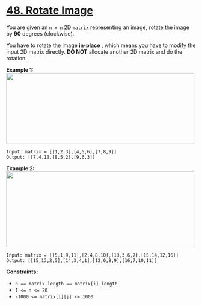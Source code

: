 # [48. Rotate Image](https://leetcode.com/problems/rotate-image/)

You are given an `n x n` 2D `matrix` representing an image, rotate the image by **90**  degrees (clockwise).

You have to rotate the image <a href="https://en.wikipedia.org/wiki/In-place_algorithm" target="_blank">**in-place** </a>, which means you have to modify the input 2D matrix directly. **DO NOT**  allocate another 2D matrix and do the rotation.

**Example 1:** 
<img alt="" src="https://assets.leetcode.com/uploads/2020/08/28/mat1.jpg" style="width: 500px; height: 188px;">

```
Input: matrix = [[1,2,3],[4,5,6],[7,8,9]]
Output: [[7,4,1],[8,5,2],[9,6,3]]
```

**Example 2:** 
<img alt="" src="https://assets.leetcode.com/uploads/2020/08/28/mat2.jpg" style="width: 500px; height: 201px;">

```
Input: matrix = [[5,1,9,11],[2,4,8,10],[13,3,6,7],[15,14,12,16]]
Output: [[15,13,2,5],[14,3,4,1],[12,6,8,9],[16,7,10,11]]
```

**Constraints:** 

- `n == matrix.length == matrix[i].length`
- `1 <= n <= 20`
- `-1000 <= matrix[i][j] <= 1000`
